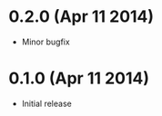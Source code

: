 0.2.0 (Apr 11 2014)
===================

* Minor bugfix

0.1.0 (Apr 11 2014)
===================

* Initial release
